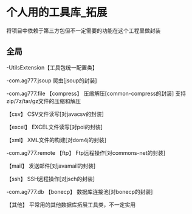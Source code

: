 个人用的工具库_拓展
====
将项目中依赖于第三方包但不一定需要的功能在这个工程里做封装

全局
----
-UtilsExtension【工具包统一配置类】<br>

-com.ag777.jsoup
爬虫[jsoup的封装]<br>

-com.ag777.file
【compress】
压缩解压[common-compress的封装]
支持zip/7z/tar/gz文件的压缩和解压<br>

【csv】
CSV文件读写[对javacsv的封装]<br>

【excel】
EXCEL文件读写[对poi的封装]<br>

【xml】
XML文件的构建[对dom4j的封装]<br>

-com.ag777.remote
【ftp】
Ftp远程操作[对commons-net的封装]<br>

【mail】
发送邮件[对javamail的封装]<br>

【ssh】
SSH远程操作[对jsch的封装]<br>

-com.ag777.db
【bonecp】
数据库连接池[对bonecp的封装]<br>

【其他】
平常用的其他数据库拓展工具类，不一定实用<br>
